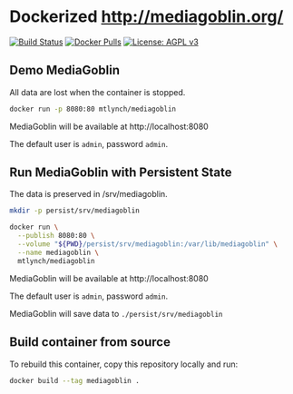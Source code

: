 # Dockerized http://mediagoblin.org/

[![Build Status](https://travis-ci.org/mtlynch/mediagoblin-docker.svg?branch=master)](https://travis-ci.org/mtlynch/mediagoblin-docker) [![Docker Pulls](https://img.shields.io/docker/pulls/mtlynch/mediagoblin.svg?maxAge=604800)](https://hub.docker.com/r/mtlynch/mediagoblin/) [![License: AGPL v3](https://img.shields.io/badge/License-AGPL%20v3-blue.svg)](https://www.gnu.org/licenses/agpl-3.0)

## Demo MediaGoblin

All data are lost when the container is stopped.

```bash
docker run -p 8080:80 mtlynch/mediagoblin
```

MediaGoblin will be available at http://localhost:8080

The default user is `admin`, password `admin`.

## Run MediaGoblin with Persistent State

The data is preserved in /srv/mediagoblin.

```bash
mkdir -p persist/srv/mediagoblin

docker run \
  --publish 8080:80 \
  --volume "${PWD}/persist/srv/mediagoblin:/var/lib/mediagoblin" \
  --name mediagoblin \
  mtlynch/mediagoblin
```

MediaGoblin will be available at http://localhost:8080

The default user is `admin`, password `admin`.

MediaGoblin will save data to `./persist/srv/mediagoblin`

## Build container from source

To rebuild this container, copy this repository locally and run:


```bash
docker build --tag mediagoblin .
```
